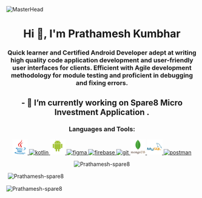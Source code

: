 ![MasterHead](https://external-content.duckduckgo.com/iu/?u=https%3A%2F%2F1.bp.blogspot.com%2F-7A4WynwLsMw%2FXbBpCXG8fHI%2FAAAAAAAAMt4%2FuOa1bpLskYgrwGbllhSu2SDj_Mig8SXJQCLcBGAsYHQ%2Fs1600%2F2000_600px.gif&f=1&nofb=1&ipt=9b09eb936587bb0a17b8bf9b0fb2c407b6ef9980e99a4d11929273beb2c488fa&ipo=images)
<h1 align="center">Hi 👋, I'm Prathamesh Kumbhar</h1>
<h3 align="center">Quick learner and Certified Android Developer adept at writing high quality code application development and user-friendly user interfaces for clients. Efficient with Agile development methodology for module testing and proficient in debugging and fixing errors.</h3>

 <h2 align="center"> - 🔭 I’m currently working on Spare8 Micro Investment Application . </h2>

<h3 align="center">Languages and Tools:</h3>

<p align="center"> </a> <a href="https://www.java.com" target="_blank" rel="noreferrer"> <img src="https://raw.githubusercontent.com/devicons/devicon/master/icons/java/java-original.svg" alt="java" width="40" height="40"/> </a> <a href="https://kotlinlang.org" target="_blank" rel="noreferrer"> <img src="https://www.vectorlogo.zone/logos/kotlinlang/kotlinlang-icon.svg" alt="kotlin" width="40" height="40"/> <a href="https://developer.android.com" target="_blank" rel="noreferrer"> <img src="https://raw.githubusercontent.com/devicons/devicon/master/icons/android/android-original-wordmark.svg" alt="android" width="40" height="40"/> </a> <a href="https://www.figma.com/" target="_blank" rel="noreferrer"> <img src="https://www.vectorlogo.zone/logos/figma/figma-icon.svg" alt="figma" width="40" height="40"/> </a> <a href="https://firebase.google.com/" target="_blank" rel="noreferrer"> <img src="https://www.vectorlogo.zone/logos/firebase/firebase-icon.svg" alt="firebase" width="40" height="40"/> </a> <a href="https://git-scm.com/" target="_blank" rel="noreferrer"> <img src="https://www.vectorlogo.zone/logos/git-scm/git-scm-icon.svg" alt="git" width="40" height="40"/> </a> <a href="https://www.mongodb.com/" target="_blank" rel="noreferrer"> <img src="https://raw.githubusercontent.com/devicons/devicon/master/icons/mongodb/mongodb-original-wordmark.svg" alt="mongodb" width="40" height="40"/> </a> <a href="https://www.mysql.com/" target="_blank" rel="noreferrer"> <img src="https://raw.githubusercontent.com/devicons/devicon/master/icons/mysql/mysql-original-wordmark.svg" alt="mysql" width="40" height="40"/> </a> <a href="https://postman.com" target="_blank" rel="noreferrer"> <img src="https://www.vectorlogo.zone/logos/getpostman/getpostman-icon.svg" alt="postman" width="40" height="40"/> </a>

<p align="center"> <img src="https://komarev.com/ghpvc/?username=Prathamesh-spare8&label=Profile%20views&color=0e75b6&style=flat" alt="Prathamesh-spare8" /> </p>

<p>&nbsp;<img align="center" width="1000" height="200" src="https://github-readme-stats.vercel.app/api?username=Prathamesh-spare8&show_icons=true&locale=en" alt="Prathamesh-spare8" /></p>

<p><img align="center" width="1000" height="200" src="https://github-readme-streak-stats.herokuapp.com/?user=Prathamesh-spare8&" alt="Prathamesh-spare8" /></p>
